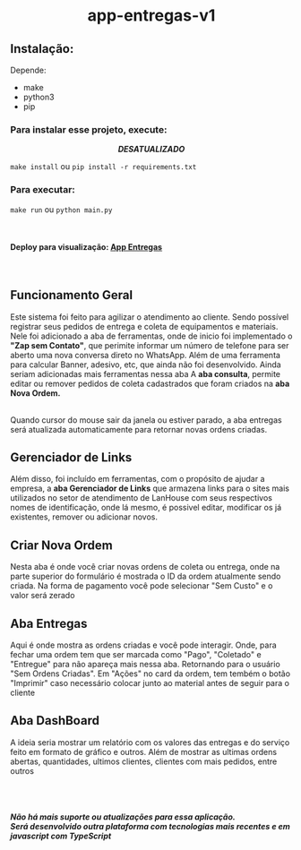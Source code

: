 <h1 style="text-align: center;">app-entregas-v1</h1>

## Instalação:

Depende:

- make
- python3
- pip

### Para instalar esse projeto, execute:
**$$DESATUALIZADO$$**

`make install` ou `pip install -r requirements.txt`

### Para executar:

`make run` ou `python main.py`

<br/>

#### Deploy para visualização: <a href="https://app-entregas-v1.onrender.com" target="_blank">App Entregas</a>

<br/>

<h2>Funcionamento Geral</h2>
  Este sistema foi feito para agilizar o atendimento ao cliente. Sendo possível registrar seus pedidos de entrega e coleta
  de equipamentos e materiais. Nele foi adicionado a aba de ferramentas, onde de inicio foi implementado o <b>"Zap sem Contato"</b>,
  que perimite informar um número de telefone para ser aberto uma nova conversa direto no WhatsApp. Além de uma ferramenta para
  calcular Banner, adesivo, etc, que ainda não foi desenvolvido. Ainda seriam adicionadas mais ferramentas nessa aba
  A <b>aba consulta</b>, permite editar ou remover pedidos de coleta cadastrados que foram criados na <b>aba Nova Ordem.</b>

  <br>Quando cursor do mouse sair da janela ou estiver parado, a aba entregas será atualizada automaticamente para retornar novas
  ordens criadas.
  
<h2>Gerenciador de Links</h2>
  Além disso, foi incluído em ferramentas, com o propósito de ajudar a empresa, a <b>aba Gerenciador de Links</b> que armazena links
  para o sites mais utilizados no setor de atendimento de LanHouse com seus respectivos nomes de identificação, onde lá mesmo,
  é possivel editar, modificar os já existentes, remover ou adicionar novos.

<h2>Criar Nova Ordem</h2>
  Nesta aba é onde você criar novas ordens de coleta ou entrega, onde na parte superior do formulário é mostrada o ID da ordem 
  atualmente sendo criada.
  Na forma de pagamento você pode selecionar "Sem Custo" e o valor será zerado
  
<h2>Aba Entregas</h2>
  Aqui é onde mostra as ordens criadas e você pode interagir. Onde, para fechar uma ordem tem que ser marcada como 
  "Pago", "Coletado" e "Entregue" para não apareça mais nessa aba. Retornando para o usuário "Sem Ordens Criadas".
  Em "Ações" no card da ordem, tem tembém o botão "Imprimir" caso necessário colocar junto ao material antes de seguir para o cliente
  
<h2>Aba DashBoard</h2>
  A ideia seria mostrar um relatório com os valores das entregas e do serviço feito em formato de gráfico e outros. Além de mostrar
  as ultimas ordens abertas, quantidades, ultimos clientes, clientes com mais pedidos, entre outros

<br><br><br>
<span><b><i>Não há mais suporte ou atualizações para essa aplicação.<br> Será desenvolvido outra plataforma com tecnologias
mais recentes e em javascript com TypeScript</i></b></span>
